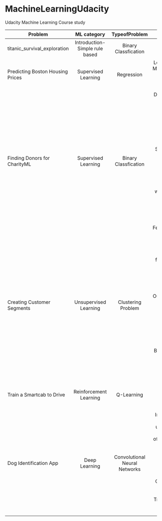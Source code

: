 # MachineLearningUdacity
Udacity Machine Learning Course study

| Problem        | ML category      | TypeofProblem  | Goals |
| ------------- |:-------------:| :-------------:| -----:|
| titanic_survival_exploration    | Introduction- Simple rule based | Binary Classfication | getting started |
| Predicting Boston Housing Prices    | Supervised Learning | Regression | Learning Curves, ModelComplexity Graphs, Grid Search, Cross Validation |
| Finding Donors for CharityML | Supervised Learning | Binary Classfication | Data Exploration, Transforming Skewed Continuous Features, Normalizing Numerical Features,  Data Preprocessing, Shuffle and Split Data, Initial Model Evaluation, Choosing the Best Model, Model Tuning with GridSearch, Final Model Evaluation, Extracting Feature Importance, Feature Selection|
| Creating Customer Segments  | Unsupervised Learning | Clustering Problem | Feature Relevance, Remove correlated features,  scatter matrix, heatmaps, log-transformation for highly skewed data, Outlier Detection, feature transformation uisng principal component analysis, Dimensionality Reduction, Visualizing a Biplot, KMeans - Clustering, Cluster Visualization, Data Recovery|
| Train a Smartcab to Drive   | Reinforcement Learning | Q-Learning |  Identiying right sates, Sate space, Optimal policy vs policy learned |
| Dog Identification App   | Deep Learning | Convolutional Neural Networks |  Import Datasets, Detect Humans using OpenCV's implementation of haarcascades, Detecting Dog faces with ResNet-50 model with weights trained on ImageNet, Creating CNN to Classify Dog Breeds using Transfer learning and Augmentation| 
